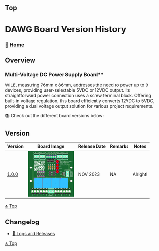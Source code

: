 ## Top
# DAWG Board Version History



### 🏡 [Home](https://github.com/seryalda)

## Overview

### Multi-Voltage DC Power Supply Board**
WILE, measuring 76mm x 86mm, addresses the need to power up to 9 devices, providing user-selectable 5VDC or 12VDC output. Its straightforward power connection uses a screw terminal block. Offering built-in voltage regulation, this board efficiently converts 12VDC to 5VDC, providing a dual voltage output solution for various project requirements.

📚 Check out the different board versions below:

## Version
<!--
- [🚀 Version 1.0.0](./1.0.0) : This is the initial board version that started it all!
-->

| Version | Board Image | Release Date  | Remarks   | Notes |
|--------------------|--------------------------------------------|-------------------------------------------------------------------------------------------------------|--------------------------------------------------------------------------------------------------------------------------------------------------|---------------|
| [1.0.0](./1.0.0) | <img src="1.0.0/images/3dv1.png" alt="PCB Back" width="150"> | NOV 2023 | NA | Alright! |


[🔝 Top](#top)


## Changelog
- [📃 Logs and Releases](./changelog.md)



[🔝 Top](#top)
